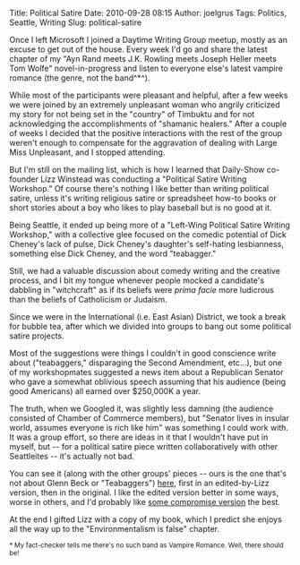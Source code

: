 Title: Political Satire
Date: 2010-09-28 08:15
Author: joelgrus
Tags: Politics, Seattle, Writing
Slug: political-satire

Once I left Microsoft I joined a Daytime Writing Group meetup, mostly as
an excuse to get out of the house. Every week I'd go and share the
latest chapter of my "Ayn Rand meets J.K. Rowling meets Joseph Heller
meets Tom Wolfe" novel-in-progress and listen to everyone else's latest
vampire romance (the genre, not the band^\*^).

While most of the participants were pleasant and helpful, after a few
weeks we were joined by an extremely unpleasant woman who angrily
criticized my story for not being set in the "country" of Timbuktu and
for not acknowledging the accomplishments of "shamanic healers." After a
couple of weeks I decided that the positive interactions with the rest
of the group weren't enough to compensate for the aggravation of dealing
with Large Miss Unpleasant, and I stopped attending.

But I'm still on the mailing list, which is how I learned that
Daily-Show co-founder Lizz Winstead was conducting a "Political Satire
Writing Workshop." Of course there's nothing I like better than writing
political satire, unless it's writing religious satire or spreadsheet
how-to books or short stories about a boy who likes to play baseball but
is no good at it.

Being Seattle, it ended up being more of a "Left-Wing Political Satire
Writing Workshop," with a collective glee focused on the comedic
potential of Dick Cheney's lack of pulse, Dick Cheney's daughter's
self-hating lesbianness, something else Dick Cheney, and the word
"teabagger."

Still, we had a valuable discussion about comedy writing and the
creative process, and I bit my tongue whenever people mocked a
candidate's dabbling in "witchcraft" as if its beliefs were *prima
facie* more ludicrous than the beliefs of Catholicism or Judaism.

Since we were in the International (i.e. East Asian) District, we took a
break for bubble tea, after which we divided into groups to bang out
some political satire projects.

Most of the suggestions were things I couldn't in good conscience write
about ("teabaggers," disparaging the Second Amendment, etc...), but one
of my workshopmates suggested a news item about a Republican Senator who
gave a somewhat oblivious speech assuming that his audience (being good
Americans) all earned over \$250,000K a year.

The truth, when we Googled it, was slightly less damning (the audience
consisted of Chamber of Commerce members), but "Senator lives in insular
world, assumes everyone is rich like him" was something I could work
with. It was a group effort, so there are ideas in it that I wouldn't
have put in myself, but -- for a political satire piece written
collaboratively with other Seattleites -- it's actually not bad.

You can see it (along with the other groups' pieces -- ours is the one
that's not about Glenn Beck or "Teabaggers")
[here](http://lizzwinstead.posterous.com/seattle-writers-welcome-to-your-work),
first in an edited-by-Lizz version, then in the original. I like the
edited version better in some ways, worse in others, and I'd probably
like [some compromise
version](http://en.wikipedia.org/wiki/Convex_preferences) the best.

At the end I gifted Lizz with a copy of my book, which I predict she
enjoys all the way up to the "Environmentalism is false" chapter.

<small>\* My fact-checker tells me there's no such band as Vampire
Romance. Well, there should be!</small>

